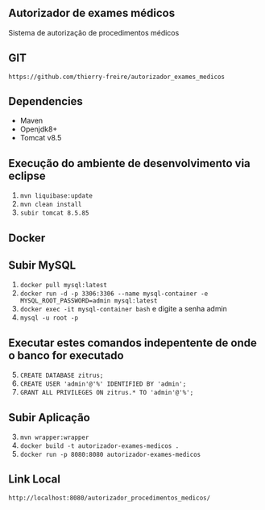 ## Autorizador de exames médicos
Sistema de autorização de procedimentos médicos

## GIT
`https://github.com/thierry-freire/autorizador_exames_medicos`
## Dependencies
- Maven
- Openjdk8+
- Tomcat v8.5

## Execução do ambiente de desenvolvimento via eclipse
1. `mvn liquibase:update` 
2. `mvn clean install`
3. `subir tomcat 8.5.85`

## Docker

## Subir MySQL
1. `docker pull mysql:latest`
2. `docker run -d -p 3306:3306 --name mysql-container -e MYSQL_ROOT_PASSWORD=admin mysql:latest`
3. `docker exec -it mysql-container bash` e digite a senha admin
4. `mysql -u root -p`

## Executar estes comandos indepentente de onde o banco for executado
5. `CREATE DATABASE zitrus;`
6. `CREATE USER 'admin'@'%' IDENTIFIED BY 'admin';`
7. `GRANT ALL PRIVILEGES ON zitrus.* TO 'admin'@'%';`

## Subir Aplicação
3. `mvn wrapper:wrapper`
4. `docker build -t autorizador-exames-medicos .`
5. `docker run -p 8080:8080 autorizador-exames-medicos`

## Link Local
`http://localhost:8080/autorizador_procedimentos_medicos/`